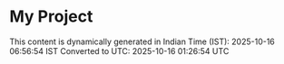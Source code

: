 # My Project

This content is dynamically generated in Indian Time (IST): 2025-10-16 06:56:54 IST
Converted to UTC: 2025-10-16 01:26:54 UTC

